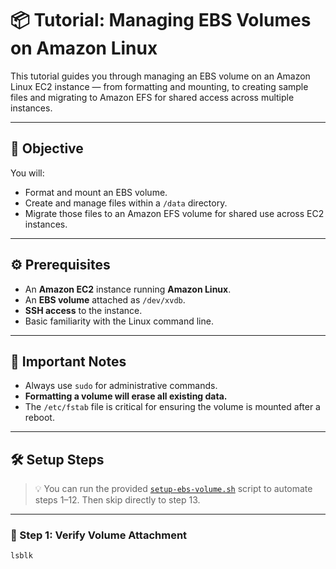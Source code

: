 # 📦 Tutorial: Managing EBS Volumes on Amazon Linux

This tutorial guides you through managing an EBS volume on an Amazon Linux EC2 instance — from formatting and mounting, to creating sample files and migrating to Amazon EFS for shared access across multiple instances.

---

## 🎯 Objective

You will:
- Format and mount an EBS volume.
- Create and manage files within a `/data` directory.
- Migrate those files to an Amazon EFS volume for shared use across EC2 instances.

---

## ⚙️ Prerequisites

- An **Amazon EC2** instance running **Amazon Linux**.
- An **EBS volume** attached as `/dev/xvdb`.
- **SSH access** to the instance.
- Basic familiarity with the Linux command line.

---

## 🚨 Important Notes

- Always use `sudo` for administrative commands.
- **Formatting a volume will erase all existing data.**
- The `/etc/fstab` file is critical for ensuring the volume is mounted after a reboot.

---

## 🛠️ Setup Steps

> 💡 You can run the provided [`setup-ebs-volume.sh`](./setup-ebs-volume.sh) script to automate steps 1–12. Then skip directly to step 13.

---

### 🔹 Step 1: Verify Volume Attachment
```bash
lsblk
